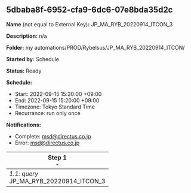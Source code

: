 ## 5dbaba8f-6952-cfa9-6dc6-07e8bda35d2c

**Name** (not equal to External Key)**:** JP_MA_RYB_20220914_ITCON_3 


**Description:** n/a

**Folder:** my automations/PROD/Rybelsus/JP_MA_RYB_20220914_ITCON/

**Started by:** Schedule

**Status:** Ready

**Schedule:**

* Start: 2022-09-15 15:20:00 +09:00
* End: 2022-09-15 15:20:00 +09:00
* Timezone: Tokyo Standard Time
* Recurrance: run only once

**Notifications:**

* Complete: msd@directus.co.jp
* Error: msd@directus.co.jp

| Step 1<br>_<small>-</small>_ |
| --- |
| _1.1: query_<br>JP_MA_RYB_20220914_ITCON_3 |
